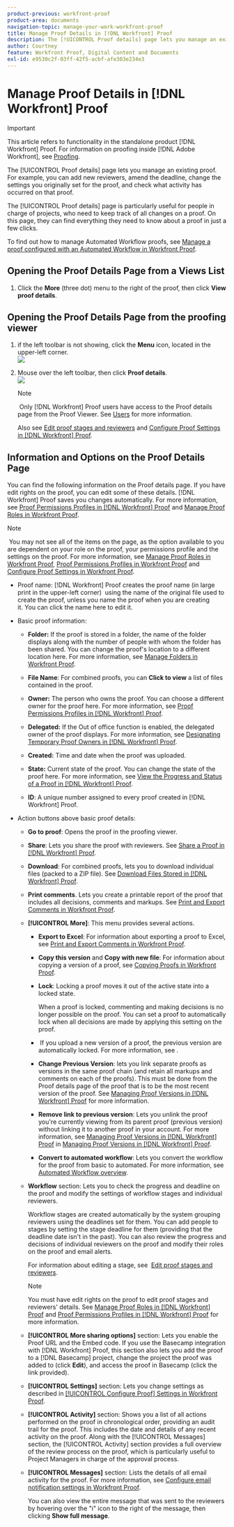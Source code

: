 ```yaml
---
product-previous: workfront-proof
product-area: documents
navigation-topic: manage-your-work-workfront-proof
title: Manage Proof Details in [!DNL Workfront] Proof
description: The [!UICONTROL Proof details] page lets you manage an existing proof. For example, you can add new reviewers, amend the deadline, change the settings you originally set for the proof, and check what activity has occurred on that proof.
author: Courtney
feature: Workfront Proof, Digital Content and Documents
exl-id: e9530c2f-03ff-42f5-acbf-afe303e234e3
---
```

# Manage Proof Details in [!DNL Workfront] Proof

>[!IMPORTANT]
>
>This article refers to functionality in the standalone product [!DNL Workfront] Proof. For information on proofing inside [!DNL Adobe Workfront], see [Proofing](../../../review-and-approve-work/proofing/proofing.md).

The [!UICONTROL Proof details] page lets you manage an existing proof. For example, you can add new reviewers, amend the deadline, change the settings you originally set for the proof, and check what activity has occurred on that proof.

The [!UICONTROL Proof details] page is particularly useful for people in charge of projects, who need to keep track of all changes on a proof. On this page, they can find everything they need to know about a proof in just a few clicks.

To find out how to manage Automated Workflow proofs, see [Manage a proof configured with an Automated Workflow in Workfront Proof](../../../workfront-proof/wp-work-proofsfiles/automated-workflow/manage-proof-configured-auto-workflow.md).

## Opening the Proof Details Page from a Views List

1. Click the **More**&nbsp;(three dot) menu to the right of the proof, then click **View proof details**.

## Opening the Proof Details Page from the proofing viewer

1. if the left toolbar is not showing, click the&nbsp;**Menu**&nbsp;icon, located in the upper-left corner.\
   ![](assets/menu-icon-in-proofing-viewer-350x188.png)

1. Mouse over the left toolbar, then click **Proof details**.\
   ![](assets/proof-details-in-proofing-viewer-350x215.png)

   >[!NOTE]
   >
   >&nbsp;Only [!DNL Workfront] Proof users&nbsp;have access to the Proof details page from the Proof Viewer. See [Users](https://support.workfront.com/hc/en-us/sections/115000911887-Users) for more information.

   Also see [Edit proof stages and reviewers](../../../review-and-approve-work/proofing/managing-proofs-within-workfront/edit-proof-stages-and-reviewers.md)&nbsp;and [Configure Proof Settings in [!DNL Workfront] Proof](../../../workfront-proof/wp-work-proofsfiles/manage-your-work/configure-proof-settings.md).

## Information and Options on the Proof Details Page

You can find the following information on the Proof details page. If you have edit rights on the proof, you can edit some of these details. [!DNL Workfront] Proof saves you changes automatically. For more information, see [Proof Permissions Profiles in [!DNL Workfront] Proof](../../../workfront-proof/wp-acct-admin/account-settings/proof-perm-profiles-in-wp.md) and [Manage Proof Roles in Workfront Proof](../../../workfront-proof/wp-work-proofsfiles/share-proofs-and-files/manage-proof-roles.md).

>[!NOTE]
>
>&nbsp;You may not see all of the items on the page, as the option available to you are dependent on your role&nbsp;on the proof, your permissions profile and the settings on the proof. For more information, see [Manage Proof Roles in Workfront Proof](../../../workfront-proof/wp-work-proofsfiles/share-proofs-and-files/manage-proof-roles.md), [Proof Permissions Profiles in Workfront Proof](../../../workfront-proof/wp-acct-admin/account-settings/proof-perm-profiles-in-wp.md) and [Configure Proof Settings in Workfront Proof](../../../workfront-proof/wp-work-proofsfiles/manage-your-work/configure-proof-settings.md).

* Proof name: [!DNL Workfront] Proof creates the proof name (in large print in the upper-left corner)&nbsp; using the name of the original file used to create the proof, unless you name the proof when you are creating it.&nbsp;You can click the name here to edit it.&nbsp;
* Basic proof information:

   * **Folder:** If the proof is stored in a folder, the name of the folder displays along with the number of people with whom the folder has been shared. You can change the proof's location to a different location here. For more information, see [Manage Folders in Workfront Proof](../../../workfront-proof/wp-work-proofsfiles/organize-your-work/manage-folders.md).

   * **File Name**: For combined proofs, you can **Click to view**&nbsp;a list of files contained in the proof.

   * **Owner:** The person who owns the proof. You can choose a different owner for the proof here. For more information, see [Proof Permissions Profiles in [!DNL Workfront] Proof](../../../workfront-proof/wp-acct-admin/account-settings/proof-perm-profiles-in-wp.md).

   * **Delegated:** If the Out of office function is enabled, the delegated owner of the proof displays. For more information, see [Designating Temporary Proof Owners in [!DNL Workfront] Proof](../../../workfront-proof/wp-getstarted/personal-settings/designate-temp-proof-owners.md).

   * **Created:** Time and date when the proof was uploaded.
   * **State:**&nbsp;Current state&nbsp;of the proof. You can change the state of the proof here. For more information, see [View the Progress and Status of a Proof in [!DNL Workfront] Proof](../../../workfront-proof/wp-work-proofsfiles/manage-your-work/view-progress-and-status-of-proof.md).

   * **ID**: A unique number assigned to every proof created in [!DNL Workfront] Proof.

* Action buttons above basic proof details:

   * **Go to proof**: Opens the proof in the proofing viewer.
   * **Share**: Lets you share the proof with reviewers. See [Share a Proof in [!DNL Workfront] Proof](../../../workfront-proof/wp-work-proofsfiles/share-proofs-and-files/share-proof.md).

   * **Download**:&nbsp;For combined proofs, lets you to download individual files (packed to a ZIP file). See [Download Files Stored in [!DNL Workfront] Proof](../../../workfront-proof/wp-work-proofsfiles/manage-your-work/download-files-stored.md).

   * **Print comments**. Lets you create a printable report of the proof that includes all decisions, comments and markups. See [Print and Export Comments in Workfront Proof](../../../workfront-proof/wp-work-proofsfiles/organize-your-work/print-and-export-comments.md).

   * **[!UICONTROL More]**: This menu provides several actions.

      * **Export to Excel**: For information about exporting a proof to Excel, see [Print and Export Comments in Workfront Proof](../../../workfront-proof/wp-work-proofsfiles/organize-your-work/print-and-export-comments.md).

      * **Copy this version**&nbsp;and **Copy with new file**: For information about copying a version of a proof, see [Copying Proofs in Workfront Proof](../../../workfront-proof/wp-work-proofsfiles/create-proofs-and-files/copy-proofs.md).

      * **Lock**: Locking a proof moves it out of the active state into a locked state.

         When a proof is locked, commenting and making decisions is no longer possible on the proof.&nbsp;You can set a proof to automatically lock when all decisions are made by applying this setting on the proof.

      * &nbsp;If you upload a new version&nbsp;of a proof, the previous version are automatically locked. For more information, see .
      * **Change Previous Version**:&nbsp;lets you link separate proofs as versions in the same proof chain (and retain all markups and comments on each of the proofs). This must be done from the Proof details page of the proof that is to be the most recent version of the proof. See [Managing Proof Versions in [!DNL Workfront] Proof](../../../workfront-proof/wp-work-proofsfiles/manage-your-work/manage-proof-versions.md)&nbsp;for more information.

      * **Remove link to previous version**: Lets you unlink the proof you're currently viewing from its parent proof (previous version) without linking it to another proof in your account. For more information, see [Managing Proof Versions in [!DNL Workfront] Proof](../../../workfront-proof/wp-work-proofsfiles/manage-your-work/manage-proof-versions.md) in [Managing Proof Versions in [!DNL Workfront] Proof](../../../workfront-proof/wp-work-proofsfiles/manage-your-work/manage-proof-versions.md).

      * **Convert to automated workflow**: Lets you convert the workflow for the proof from basic to automated. For more information, see [Automated Workflow overview](../../../review-and-approve-work/proofing/proofing-overview/automated-workflow.md).
   * **Workflow** section: Lets&nbsp;you to check the progress and deadline on the proof and modify the settings of workflow stages and individual reviewers.

      Workflow stages are created automatically by the system grouping reviewers using the deadlines set for them. You can add people to stages by setting the stage deadline for them (providing that the deadline date isn't in the past).&nbsp;You can also review the progress and decisions of individual reviewers on the proof and modify their roles on the proof and email alerts.

      For information about editing a stage, see&nbsp; [Edit proof stages and reviewers](../../../review-and-approve-work/proofing/managing-proofs-within-workfront/edit-proof-stages-and-reviewers.md).

      >[!NOTE]
      >
      >You must have edit rights on the proof to edit proof stages and reviewers' details. See [Manage Proof Roles in [!DNL Workfront] Proof](../../../workfront-proof/wp-work-proofsfiles/share-proofs-and-files/manage-proof-roles.md) and [Proof Permissions Profiles in [!DNL Workfront] Proof](../../../workfront-proof/wp-acct-admin/account-settings/proof-perm-profiles-in-wp.md) for more information.

   * **[!UICONTROL More sharing options]** section: Lets you enable the Proof URL and the Embed code. If you use the Basecamp integration with [!DNL Workfront] Proof, this section also lets you add the proof to a [!DNL Basecamp] project, change the project the proof was added to (click&nbsp;**Edit**), and access the proof in Basecamp (click the link provided).

   * **[!UICONTROL Settings]** section: Lets you change settings as described in [[!UICONTROL Configure Proof] Settings in Workfront Proof](../../../workfront-proof/wp-work-proofsfiles/manage-your-work/configure-proof-settings.md).

   * **[!UICONTROL Activity]** section: Shows you a list of all actions performed on the proof in chronological order, providing an audit trail for the proof. This includes the date and details of any recent activity on the proof. Along with the [!UICONTROL Messages] section, the [!UICONTROL Activity] section provides a full overview of the review process on the proof, which is particularly useful to Project Managers in charge of the approval process.
   * **[!UICONTROL Messages]** section: Lists the details of all email activity for the proof. For more information, see [Configure email notification settings in Workfront Proof](../../../workfront-proof/wp-emailsntfctns/email-alerts/config-email-notification-settings-wp.md).

      You can also view the entire message that was sent to the reviewers by hovering over the "i" icon to the right of the message, then clicking **Show full message**.
